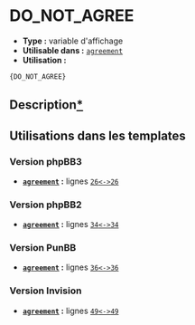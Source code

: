 # DO_NOT_AGREE
* __Type :__ variable d'affichage
* __Utilisable dans :__ [`agreement`](../tpl/agreement.md#readme)
* __Utilisation :__

```html
{DO_NOT_AGREE}
```

## Description[*](https://fa-tvars.appspot.com/var/DO_NOT_AGREE)
## Utilisations dans les templates

### Version phpBB3
* __[`agreement`](../tpl/agreement.md#readme) :__ lignes [`26`](../src/prosilver/agreement.tpl#L26)[`<->`](../src/prosilver/agreement.tpl#L26-L26)[`26`](../src/prosilver/agreement.tpl#L26)

### Version phpBB2
* __[`agreement`](../tpl/agreement.md#readme) :__ lignes [`34`](../src/subsilver/agreement.tpl#L34)[`<->`](../src/subsilver/agreement.tpl#L34-L34)[`34`](../src/subsilver/agreement.tpl#L34)

### Version PunBB
* __[`agreement`](../tpl/agreement.md#readme) :__ lignes [`36`](../src/punbb/agreement.tpl#L36)[`<->`](../src/punbb/agreement.tpl#L36-L36)[`36`](../src/punbb/agreement.tpl#L36)

### Version Invision
* __[`agreement`](../tpl/agreement.md#readme) :__ lignes [`49`](../src/invision/agreement.tpl#L49)[`<->`](../src/invision/agreement.tpl#L49-L49)[`49`](../src/invision/agreement.tpl#L49)

